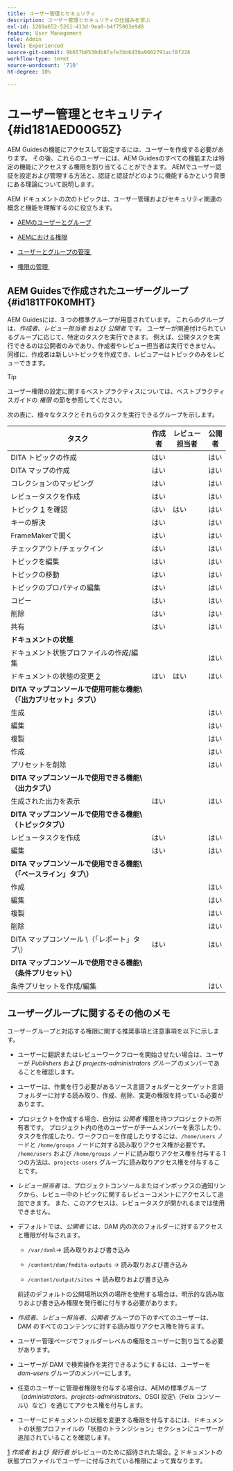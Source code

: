```yaml
---
title: ユーザー管理とセキュリティ
description: ユーザー管理とセキュリティの仕組みを学ぶ
exl-id: 1269a652-5261-413d-9ea0-b4f75003e9d8
feature: User Management
role: Admin
level: Experienced
source-git-commit: 9b657b0530db8fafe3bb6d30a9002791acf8f226
workflow-type: tm+mt
source-wordcount: '710'
ht-degree: 10%

---
```


# ユーザー管理とセキュリティ {#id181AED00G5Z}

AEM Guidesの機能にアクセスして設定するには、ユーザーを作成する必要があります。 その後、これらのユーザーには、AEM Guidesのすべての機能または特定の機能にアクセスする権限を割り当てることができます。 AEMでユーザー認証を設定および管理する方法と、認証と認証がどのように機能するかという背景にある理論について説明します。

AEM ドキュメントの次のトピックは、ユーザー管理およびセキュリティ関連の概念と機能を理解するのに役立ちます。

- [AEMのユーザーとグループ &#x200B;](https://helpx.adobe.com/jp/experience-manager/6-5/sites/administering/using/security.html#UsersandGroupsinAEM)

- [AEMにおける権限 &#x200B;](https://helpx.adobe.com/jp/experience-manager/6-5/sites/administering/using/security.html#PermissionsinAEM)

- [&#x200B; ユーザーとグループの管理 &#x200B;](https://helpx.adobe.com/jp/experience-manager/6-5/sites/administering/using/security.html#ManagingUsersandGroups)

- [&#x200B; 権限の管理 &#x200B;](https://helpx.adobe.com/jp/experience-manager/6-5/sites/administering/using/security.html#ManagingPermissions)


## AEM Guidesで作成されたユーザーグループ {#id181TF0K0MHT}

AEM Guidesには、3 つの標準グループが用意されています。 これらのグループは、*作成者*、*レビュー担当者* および *公開者* です。 ユーザーが関連付けられているグループに応じて、特定のタスクを実行できます。 例えば、公開タスクを実行できるのは公開者のみであり、作成者やレビュー担当者は実行できません。 同様に、作成者は新しいトピックを作成でき、レビュアーはトピックのみをレビューできます。

>[!TIP]
>
> ユーザー権限の設定に関するベストプラクティスについては、ベストプラクティスガイドの *権限* の節を参照してください。

次の表に、様々なタスクとそれらのタスクを実行できるグループを示します。

| タスク | 作成者 | レビュー担当者 | 公開者 |
|----|-------|---------|----------|
| DITA トピックの作成 | はい |   | はい |
| DITA マップの作成 | はい |   | はい |
| コレクションのマッピング | はい |   | はい |
| レビュータスクを作成 | はい |   | はい |
| トピック [1](#fntarg_1) を確認 | はい | はい | はい |
| キーの解決 | はい |   | はい |
| FrameMakerで開く | はい |   | はい |
| チェックアウト/チェックイン | はい |   | はい |
| トピックを編集 | はい |   | はい |
| トピックの移動 | はい |   | はい |
| トピックのプロパティの編集 | はい |   | はい |
| コピー | はい |   | はい |
| 削除 | はい |   | はい |
| 共有 | はい |   | はい |
| **ドキュメントの状態** |
| ドキュメント状態プロファイルの作成/編集 |   |   | はい |
| ドキュメントの状態の変更 [2](#fntarg_2) | はい | はい | はい |
| **DITA マップコンソールで使用可能な機能\（「出力プリセット」タブ\）** |
| 生成 |   |   | はい |
| 編集 |   |   | はい |
| 複製 |   |   | はい |
| 作成 |   |   | はい |
| プリセットを削除 |   |   | はい |
| **DITA マップコンソールで使用できる機能\（出力タブ\）** |
| 生成された出力を表示 | はい |   | はい |
| **DITA マップコンソールで使用できる機能\（トピックタブ\）** |
| レビュータスクを作成 | はい |   | はい |
| 編集 | はい |   | はい |
| **DITA マップコンソールで使用できる機能\（「ベースライン」タブ\）** |
| 作成 |   |   | はい |
| 編集 |   |   | はい |
| 複製 |   |   | はい |
| 削除 |   |   | はい |
| DITA マップコンソール \（「レポート」タブ\） | はい |   | はい |
| **DITA マップコンソールで使用できる機能\（条件プリセット\）** |
| 条件プリセットを作成/編集 |   |   | はい |

## ユーザーグループに関するその他のメモ

ユーザーグループと対応する権限に関する推奨事項と注意事項を以下に示します。

- ユーザーに翻訳またはレビューワークフローを開始させたい場合は、ユーザーが *Publishers* および *projects-administrators グループ* のメンバーであることを確認します。

- ユーザーは、作業を行う必要があるソース言語フォルダーとターゲット言語フォルダーに対する読み取り、作成、削除、変更の権限を持っている必要があります。

- プロジェクトを作成する場合、自分は *公開者* 権限を持つプロジェクトの所有者です。 プロジェクト内の他のユーザーがチームメンバーを表示したり、タスクを作成したり、ワークフローを作成したりするには、`/home/users` ノードと `/home/groups` ノードに対する読み取りアクセス権が必要です。 `/home/users` および `/home/groups` ノードに読み取りアクセス権を付与する 1 つの方法は、`projects-users` グループに読み取りアクセス権を付与することです。

- *レビュー担当者* は、プロジェクトコンソールまたはインボックスの通知リンクから、レビュー中のトピックに関するレビューコメントにアクセスして追加できます。 また、このアクセスは、レビュータスクが開かれるまでは使用できません。

- デフォルトでは、*公開者* には、DAM 内の次のフォルダーに対するアクセスと権限が付与されます。

   - ``/var/dxml``-\> 読み取りおよび書き込み

   - `/content/dam/fmdita-outputs` -\> 読み取りおよび書き込み

   - `/content/output/sites` -\> 読み取りおよび書き込み

  前述のデフォルトの公開場所以外の場所を使用する場合は、明示的な読み取りおよび書き込み権限を発行者に付与する必要があります。

- *作成者*、*レビュー担当者*、*公開者* グループの下のすべてのユーザーは、DAM のすべてのコンテンツに対する読み取りアクセス権を持ちます。

- ユーザー管理ページでフォルダーレベルの権限をユーザーに割り当てる必要があります。

- ユーザーが DAM で検索操作を実行できるようにするには、ユーザーを *dam-users* グループのメンバーにします。

- 任意のユーザーに管理者権限を付与する場合は、AEMの標準グループ（*administrators*、*projects-administrators*、OSGI 設定\（Felix コンソール\）など）を通じてアクセス権を付与します。

- ユーザーにドキュメントの状態を変更する権限を付与するには、ドキュメントの状態プロファイルの「状態のトランジション」セクションにユーザーが追加されていることを確認します。

[1](#fnsrc_1) *作成者* および *発行者* がレビューのために招待された場合。[2](#fnsrc_2) ドキュメントの状態プロファイルでユーザーに付与されている権限によって異なります。
